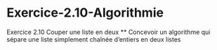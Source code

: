 # Exercice-2.10-Algorithmie
Exercice 2.10 Couper une liste en deux ** Concevoir un algorithme qui sépare une liste simplement chaînée d’entiers en deux listes
